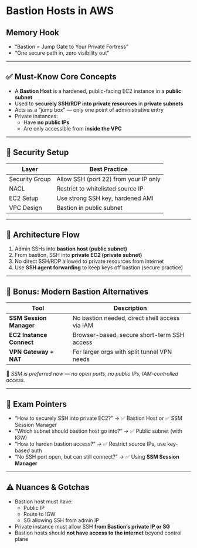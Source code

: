 # Bastion Hosts in AWS

## Memory Hook
- “Bastion = Jump Gate to Your Private Fortress”
- “One secure path in, zero visibility out”

---

## ✅ Must-Know Core Concepts

- A **Bastion Host** is a hardened, public-facing EC2 instance in a **public subnet**
- Used to **securely SSH/RDP into private resources** in **private subnets**
- Acts as a “jump box” — only one point of administrative entry
- Private instances:
  - Have **no public IPs**
  - Are only accessible from **inside the VPC**

---

## 🔐 Security Setup

| Layer          | Best Practice                       |
|----------------|-------------------------------------|
| Security Group | Allow SSH (port 22) from your IP only |
| NACL           | Restrict to whitelisted source IP   |
| EC2 Setup      | Use strong SSH key, hardened AMI    |
| VPC Design     | Bastion in public subnet            |

---

## 🔄 Architecture Flow

1. Admin SSHs into **bastion host (public subnet)**  
2. From bastion, SSH into **private EC2 (private subnet)**  
3. No direct SSH/RDP allowed to private resources from internet  
4. Use **SSH agent forwarding** to keep keys off bastion (secure practice)

---

## 🧠 Bonus: Modern Bastion Alternatives

| Tool                     | Description                              |
|--------------------------|------------------------------------------|
| **SSM Session Manager**  | No bastion needed, direct shell access via IAM |
| **EC2 Instance Connect** | Browser-based, secure short-term SSH access |
| **VPN Gateway + NAT**    | For larger orgs with split tunnel VPN needs |

🧠 *SSM is preferred now — no open ports, no public IPs, IAM-controlled access.*

---

## 📌 Exam Pointers

- “How to securely SSH into private EC2?” → ✅ Bastion Host or ✅ SSM Session Manager
- “Which subnet should bastion host go into?” → ✅ Public subnet (with IGW)
- “How to harden bastion access?” → ✅ Restrict source IPs, use key-based auth
- “No SSH port open, but can still connect?” → ✅ Using **SSM Session Manager**

---

## ⚠️ Nuances & Gotchas

- Bastion host must have:
  - Public IP
  - Route to IGW
  - SG allowing SSH from admin IP
- Private instance must allow SSH **from Bastion’s private IP or SG**
- Bastion hosts should **not have access to the internet** beyond control plane
